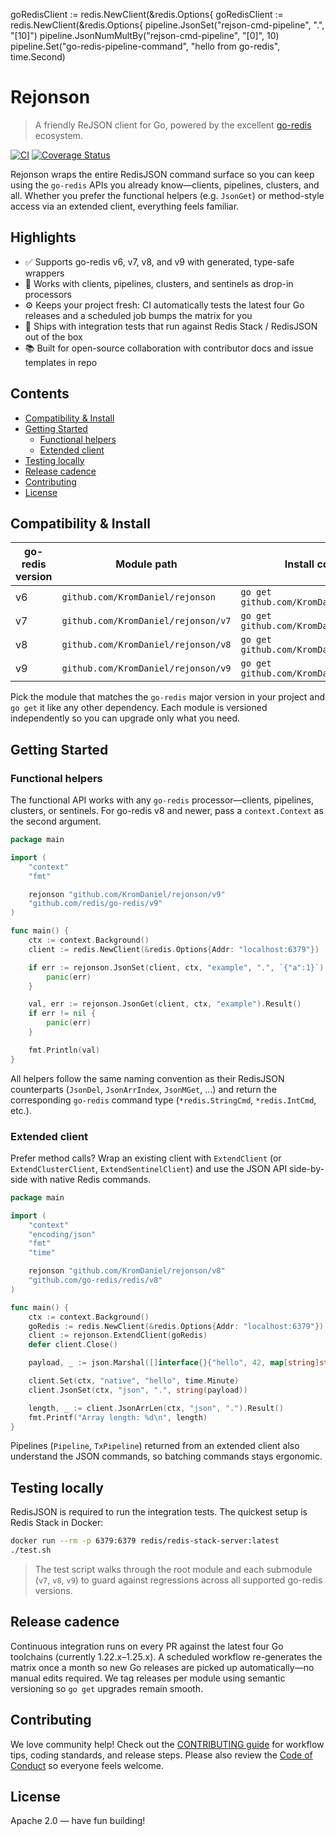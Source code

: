 goRedisClient := redis.NewClient(&redis.Options{
goRedisClient := redis.NewClient(&redis.Options{
pipeline.JsonSet("rejson-cmd-pipeline", ".", "[10]")
pipeline.JsonNumMultBy("rejson-cmd-pipeline", "[0]", 10)
pipeline.Set("go-redis-pipeline-command", "hello from go-redis", time.Second)

# Rejonson

> A friendly ReJSON client for Go, powered by the excellent [go-redis](https://github.com/go-redis/redis) ecosystem.

[![CI](https://github.com/KromDaniel/rejonson/actions/workflows/ci.yml/badge.svg)](https://github.com/KromDaniel/rejonson/actions/workflows/ci.yml)
[![Coverage Status](https://coveralls.io/repos/github/KromDaniel/rejonson/badge.svg?branch=master)](https://coveralls.io/github/KromDaniel/rejonson?branch=master)

Rejonson wraps the entire RedisJSON command surface so you can keep using the `go-redis` APIs you already know—clients, pipelines, clusters, and all. Whether you prefer the functional helpers (e.g. `JsonGet`) or method-style access via an extended client, everything feels familiar.

## Highlights

- ✅ Supports go-redis v6, v7, v8, and v9 with generated, type-safe wrappers
- 🧰 Works with clients, pipelines, clusters, and sentinels as drop-in processors
- ⚙️ Keeps your project fresh: CI automatically tests the latest four Go releases and a scheduled job bumps the matrix for you
- 🧪 Ships with integration tests that run against Redis Stack / RedisJSON out of the box
- 📚 Built for open-source collaboration with contributor docs and issue templates in repo

## Contents

- [Compatibility & Install](#compatibility--install)
- [Getting Started](#getting-started)
  - [Functional helpers](#functional-helpers)
  - [Extended client](#extended-client)
- [Testing locally](#testing-locally)
- [Release cadence](#release-cadence)
- [Contributing](#contributing)
- [License](#license)

## Compatibility & Install

| go-redis version | Module path                         | Install command                            |
| ---------------- | ----------------------------------- | ------------------------------------------ |
| v6               | `github.com/KromDaniel/rejonson`    | `go get github.com/KromDaniel/rejonson`    |
| v7               | `github.com/KromDaniel/rejonson/v7` | `go get github.com/KromDaniel/rejonson/v7` |
| v8               | `github.com/KromDaniel/rejonson/v8` | `go get github.com/KromDaniel/rejonson/v8` |
| v9               | `github.com/KromDaniel/rejonson/v9` | `go get github.com/KromDaniel/rejonson/v9` |

Pick the module that matches the `go-redis` major version in your project and `go get` it like any other dependency. Each module is versioned independently so you can upgrade only what you need.

## Getting Started

### Functional helpers

The functional API works with any `go-redis` processor—clients, pipelines, clusters, or sentinels. For go-redis v8 and newer, pass a `context.Context` as the second argument.

```go
package main

import (
	"context"
	"fmt"

	rejonson "github.com/KromDaniel/rejonson/v9"
	"github.com/redis/go-redis/v9"
)

func main() {
	ctx := context.Background()
	client := redis.NewClient(&redis.Options{Addr: "localhost:6379"})

	if err := rejonson.JsonSet(client, ctx, "example", ".", `{"a":1}`).Err(); err != nil {
		panic(err)
	}

	val, err := rejonson.JsonGet(client, ctx, "example").Result()
	if err != nil {
		panic(err)
	}

	fmt.Println(val)
}
```

All helpers follow the same naming convention as their RedisJSON counterparts (`JsonDel`, `JsonArrIndex`, `JsonMGet`, …) and return the corresponding `go-redis` command type (`*redis.StringCmd`, `*redis.IntCmd`, etc.).

### Extended client

Prefer method calls? Wrap an existing client with `ExtendClient` (or `ExtendClusterClient`, `ExtendSentinelClient`) and use the JSON API side-by-side with native Redis commands.

```go
package main

import (
	"context"
	"encoding/json"
	"fmt"
	"time"

	rejonson "github.com/KromDaniel/rejonson/v8"
	"github.com/go-redis/redis/v8"
)

func main() {
	ctx := context.Background()
	goRedis := redis.NewClient(&redis.Options{Addr: "localhost:6379"})
	client := rejonson.ExtendClient(goRedis)
	defer client.Close()

	payload, _ := json.Marshal([]interface{}{"hello", 42, map[string]string{"key": "value"}})

	client.Set(ctx, "native", "hello", time.Minute)
	client.JsonSet(ctx, "json", ".", string(payload))

	length, _ := client.JsonArrLen(ctx, "json", ".").Result()
	fmt.Printf("Array length: %d\n", length)
}
```

Pipelines (`Pipeline`, `TxPipeline`) returned from an extended client also understand the JSON commands, so batching commands stays ergonomic.

## Testing locally

RedisJSON is required to run the integration tests. The quickest setup is Redis Stack in Docker:

```bash
docker run --rm -p 6379:6379 redis/redis-stack-server:latest
./test.sh
```

> The test script walks through the root module and each submodule (`v7`, `v8`, `v9`) to guard against regressions across all supported go-redis versions.

## Release cadence

Continuous integration runs on every PR against the latest four Go toolchains (currently 1.22.x–1.25.x). A scheduled workflow re-generates the matrix once a month so new Go releases are picked up automatically—no manual edits required. We tag releases per module using semantic versioning so `go get` upgrades remain smooth.

## Contributing

We love community help! Check out the [CONTRIBUTING guide](./CONTRIBUTING.md) for workflow tips, coding standards, and release steps. Please also review the [Code of Conduct](./CODE_OF_CONDUCT.md) so everyone feels welcome.

## License

Apache 2.0 — have fun building!
